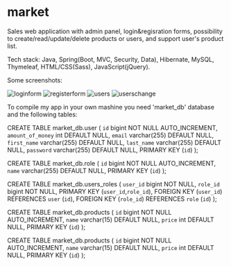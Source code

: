 # market
Sales web application with admin panel, login&regisration forms, possibility to create/read/update/delete products or users, and support user's product list.

Tech stack:
Java, Spring(Boot, MVC, Security, Data), Hibernate, MySQL, Thymeleaf, HTML/CSS(Sass), JavaScript(jQuery).

Some screenshots:

![loginform](https://user-images.githubusercontent.com/62611772/187517304-9da4ed7a-68db-4092-bacf-bc6a8c06dea7.png)
![registerform](https://user-images.githubusercontent.com/62611772/187517393-7aa73356-6d00-4d99-a7b1-6723e16f50a4.png)
![users](https://user-images.githubusercontent.com/62611772/187517487-889d01c9-62f2-4530-af19-fd2876b64773.png)
![userschange](https://user-images.githubusercontent.com/62611772/187517491-46960d04-f7d5-4663-b976-2d404da2e425.png)

To compile my app in your own mashine you need 'market_db' database and the following tables:

CREATE TABLE market_db.user (
  `id` bigint NOT NULL AUTO_INCREMENT,
  `amount_of_money` int DEFAULT NULL,
  `email` varchar(255) DEFAULT NULL,
  `first_name` varchar(255) DEFAULT NULL,
  `last_name` varchar(255) DEFAULT NULL,
  `password` varchar(255) DEFAULT NULL,
  PRIMARY KEY (`id`)
); 

CREATE TABLE market_db.role (
  `id` bigint NOT NULL AUTO_INCREMENT,
  `name` varchar(255) DEFAULT NULL,
  PRIMARY KEY (`id`)
);

CREATE TABLE market_db.users_roles (
  `user_id` bigint NOT NULL,
  `role_id` bigint NOT NULL,
  PRIMARY KEY (`user_id`,`role_id`),
  FOREIGN KEY (`user_id`) REFERENCES `user` (`id`),
  FOREIGN KEY (`role_id`) REFERENCES `role` (`id`)
);

CREATE TABLE market_db.products (
  `id` bigint NOT NULL AUTO_INCREMENT,
  `name` varchar(15) DEFAULT NULL,
  `price` int DEFAULT NULL,
  PRIMARY KEY (`id`)
);

CREATE TABLE market_db.products (
  `id` bigint NOT NULL AUTO_INCREMENT,
  `name` varchar(15) DEFAULT NULL,
  `price` int DEFAULT NULL,
  PRIMARY KEY (`id`)
);
